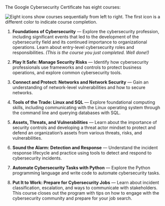 
The Google Cybersecurity Certificate has eight courses:

![Eight icons show courses sequentially from left to right. The first icon is a different color to indicate course completion.](https://d3c33hcgiwev3.cloudfront.net/imageAssetProxy.v1/6XSJVYkRTsirLaWjoKko0A_90d89c72d8714414a6e45aa4b219dff1_S33G003.png?expiry=1717977600000&hmac=ZRohiJPH_QWN6SZfi6p0xT83p0yPwkk7QY1WcO1tbMA)

1. **Foundations of Cybersecurity** — Explore the cybersecurity profession, including significant events that led to the development of the cybersecurity field and its continued importance to organizational operations. Learn about entry-level cybersecurity roles and responsibilities. _(This is the course you just completed. Well done!)_
    
2. **Play It Safe: Manage Security Risks** — Identify how cybersecurity professionals use frameworks and controls to protect business operations, and explore common cybersecurity tools.
    
3. **Connect and Protect: Networks and Network Security** — Gain an understanding of network-level vulnerabilities and how to secure networks.
    
4. **Tools of the Trade: Linux and SQL** — Explore foundational computing skills, including communicating with the Linux operating system through the command line and querying databases with SQL.
    
5. **Assets, Threats, and Vulnerabilities** — Learn about the importance of security controls and developing a threat actor mindset to protect and defend an organization’s assets from various threats, risks, and vulnerabilities.
    
6. **Sound the Alarm: Detection and Response** — Understand the incident response lifecycle and practice using tools to detect and respond to cybersecurity incidents.
    
7. **Automate Cybersecurity Tasks with Python** — Explore the Python programming language and write code to automate cybersecurity tasks.
    
8. **Put It to Work: Prepare for Cybersecurity Jobs** — Learn about incident classification, escalation, and ways to communicate with stakeholders. This course closes out the program with tips on how to engage with the cybersecurity community and prepare for your job search.